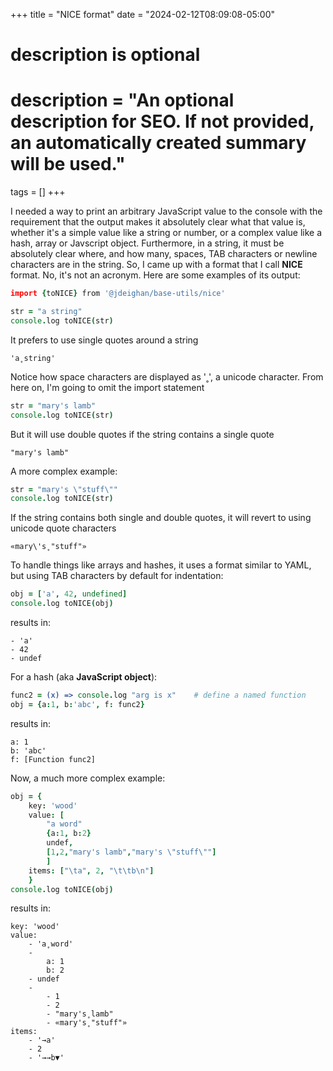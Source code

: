 +++
title = "NICE format"
date = "2024-02-12T08:09:08-05:00"

#
# description is optional
#
# description = "An optional description for SEO. If not provided, an automatically created summary will be used."

tags = []
+++

I needed a way to print an arbitrary JavaScript value to the console
with the requirement that the output makes it absolutely clear what
that value is, whether it's a simple value like a string or number, or
a complex value like a hash, array or Javscript object. Furthermore,
in a string, it must be absolutely clear where, and how many, spaces,
TAB characters or newline characters are in the string. So, I came up
with a format that I call **NICE** format. No, it's not an acronym.
Here are some examples of its output:

```coffee
import {toNICE} from '@jdeighan/base-utils/nice'

str = "a string"
console.log toNICE(str)
```
It prefers to use single quotes around a string
```text
'a˳string'
```

Notice how space characters are displayed as '˳', a unicode character.
From here on, I'm going to omit the import statement

```coffee
str = "mary's lamb"
console.log toNICE(str)
```
But it will use double quotes if the string contains a single quote
```text
"mary's lamb"
```
A more complex example:
```coffee
str = "mary's \"stuff\""
console.log toNICE(str)
```
If the string contains both single and double quotes, it will
revert to using unicode quote characters
```text
«mary\'s˳"stuff"»
```

To handle things like arrays and hashes, it uses a format similar
to YAML, but using TAB characters by default for indentation:

```coffee
obj = ['a', 42, undefined]
console.log toNICE(obj)
```
results in:
```text
- 'a'
- 42
- undef
```
For a hash (aka **JavaScript object**):
```coffee
func2 = (x) => console.log "arg is x"    # define a named function
obj = {a:1, b:'abc', f: func2}
```
results in:
```text
a: 1
b: 'abc'
f: [Function func2]
```

Now, a much more complex example:

```coffee
obj = {
	key: 'wood'
	value: [
		"a word"
		{a:1, b:2}
		undef,
		[1,2,"mary's lamb","mary's \"stuff\""]
		]
	items: ["\ta", 2, "\t\tb\n"]
	}
console.log toNICE(obj)
```
results in:
```text
key: 'wood'
value:
	- 'a˳word'
	-
		a: 1
		b: 2
	- undef
	-
		- 1
		- 2
		- "mary's˳lamb"
		- «mary's˳"stuff"»
items:
	- '→a'
	- 2
	- '→→b▼'
```
